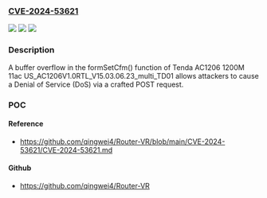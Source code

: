 ### [CVE-2024-53621](https://cve.mitre.org/cgi-bin/cvename.cgi?name=CVE-2024-53621)
![](https://img.shields.io/static/v1?label=Product&message=n%2Fa&color=blue)
![](https://img.shields.io/static/v1?label=Version&message=n%2Fa%20&color=brightgreen)
![](https://img.shields.io/static/v1?label=Vulnerability&message=n%2Fa&color=brightgreen)

### Description

A buffer overflow in the formSetCfm() function of Tenda AC1206 1200M 11ac US_AC1206V1.0RTL_V15.03.06.23_multi_TD01 allows attackers to cause a Denial of Service (DoS) via a crafted POST request.

### POC

#### Reference
- https://github.com/qingwei4/Router-VR/blob/main/CVE-2024-53621/CVE-2024-53621.md

#### Github
- https://github.com/qingwei4/Router-VR

